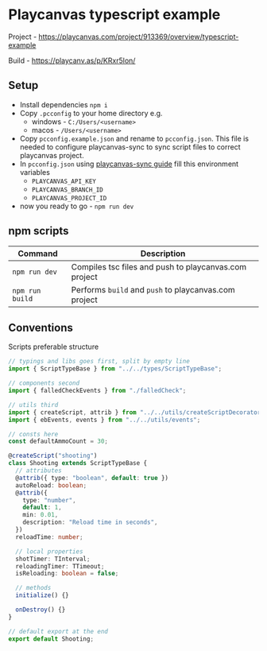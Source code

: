 # Playcanvas typescript example

Project - https://playcanvas.com/project/913369/overview/typescript-example

Build - https://playcanv.as/p/KRxr5lon/

## Setup

- Install dependencies `npm i`
- Copy `.pcconfig` to your home directory e.g.
  - windows - `C:/Users/<username>`
  - macos - `/Users/<username>`
- Copy `pcconfig.example.json` and rename to `pcconfig.json`. This file is needed to configure playcanvas-sync to sync script files to correct playcanvas project.
- In `pcconfig.json` using [playcanvas-sync guide](https://github.com/playcanvas/playcanvas-sync#config-variables) fill this environment variables
  - `PLAYCANVAS_API_KEY`
  - `PLAYCANVAS_BRANCH_ID`
  - `PLAYCANVAS_PROJECT_ID`
- now you ready to go - `npm run dev`

## npm scripts

| Command         | Description                                           |
| --------------- | ----------------------------------------------------- |
| `npm run dev`   | Compiles tsc files and push to playcanvas.com project |
| `npm run build` | Performs `build` and `push` to playcanvas.com project |

## Conventions

Scripts preferable structure

```ts
// typings and libs goes first, split by empty line
import { ScriptTypeBase } from "../../types/ScriptTypeBase";

// components second
import { falledCheckEvents } from "./falledCheck";

// utils third
import { createScript, attrib } from "../../utils/createScriptDecorator";
import { ebEvents, events } from "../../utils/events";

// consts here
const defaultAmmoCount = 30;

@createScript("shooting")
class Shooting extends ScriptTypeBase {
  // attributes
  @attrib({ type: "boolean", default: true })
  autoReload: boolean;
  @attrib({
    type: "number",
    default: 1,
    min: 0.01,
    description: "Reload time in seconds",
  })
  reloadTime: number;

  // local properties
  shotTimer: TInterval;
  reloadingTimer: TTimeout;
  isReloading: boolean = false;

  // methods
  initialize() {}

  onDestroy() {}
}

// default export at the end
export default Shooting;
```
